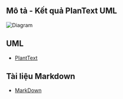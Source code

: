## Mô tả - Kết quả PlanText UML

  ![Diagram](https://www.planttext.com/api/plantuml/png/BOwn3e9044Jx_OefeV07e10JZ1J6HXDYUUe6Dy0jkLia_Bs7iPbYCczcgcWks3mEHB4NZw2HYKniOBHlINfMdR33uMdo4LjHY-k26q69s5YYvPVBcjbtOTtdW4HaTuuv0SNH6HerjEAxM6vE7SJtoHlv4NWfYVthtt3HdAWuAMwAwy0ybTk6JaHL2gMJNm00)

  
## UML
- [PlantText](https://www.planttext.com/)

## Tài liệu Markdown
- [MarkDown](https://daringfireball.net/projects/markdown/syntax)
